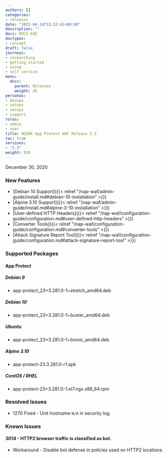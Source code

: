 ```yaml
---
authors: []
categories:
- releases
date: "2021-04-14T13:32:41+00:00"
description: ""
docs: DOCS-656
doctypes:
- concept
draft: false
journeys:
- researching
- getting started
- using
- self service
menu:
  docs:
    parent: Releases
    weight: 45
personas:
- devops
- netops
- secops
- support
roles:
- admin
- user
title: NGINX App Protect WAF Release 2.3
toc: true
versions:
- "2.3"
weight: 920
---
```


December 30, 2020

### New Features

- [Debian 10 Support]({{< relref "/nap-waf/admin-guide/install.md#debian-10-installation" >}})
- [Alpine 3.10 Support]({{< relref "/nap-waf/admin-guide/install.md#alpine-3-10-installation" >}})
- [User-defined HTTP Headers]({{< relref "/nap-waf/configuration-guide/configuration.md#user-defined-http-headers" >}})
- [Converter Tools]({{< relref "/nap-waf/configuration-guide/configuration.md#converter-tools" >}})
- [Attack Signature Report Tool]({{< relref "/nap-waf/configuration-guide/configuration.md#attack-signature-report-tool" >}})

### Supported Packages

#### App Protect

##### Debian 9

- app-protect_23+3.281.0-1~stretch_amd64.deb

##### Debian 10

- app-protect_23+3.281.0-1~buster_amd64.deb

##### Ubuntu

- app-protect_23+3.281.0-1~bionic_amd64.deb

##### Alpine 3.10

- app-protect-23.3.281.0-r1.apk

##### CentOS / RHEL

- app-protect-23+3.281.0-1.el7.ngx.x86_64.rpm

### Resolved Issues

- 1270 Fixed - Unit hostname `N/A` in security log.

### Known Issues

#### 3014 - HTTP2 browser traffic is classified as bot.

- Workaround - Disable bot defense in policies used on HTTP2 locations.